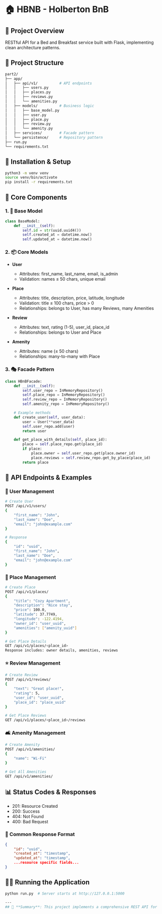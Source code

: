 # 🏠 HBNB - Holberton BnB

## 🎯 Project Overview
RESTful API for a Bed and Breakfast service built with Flask, implementing clean architecture patterns.

## 📁 Project Structure
```bash
part2/
├── app/
│   ├── api/v1/          # API endpoints
│   │   ├── users.py
│   │   ├── places.py
│   │   ├── reviews.py
│   │   └── amenities.py
│   ├── models/          # Business logic
│   │   ├── base_model.py
│   │   ├── user.py
│   │   ├── place.py
│   │   ├── review.py
│   │   └── amenity.py
│   ├── services/        # Facade pattern
│   └── persistence/     # Repository pattern
├── run.py              
└── requirements.txt    
```

## 🚀 Installation & Setup
```bash
python3 -m venv venv
source venv/bin/activate
pip install -r requirements.txt
```

## 🧩 Core Components

### 1. 🔷 Base Model
```python
class BaseModel:
    def __init__(self):
        self.id = str(uuid.uuid4())
        self.created_at = datetime.now()
        self.updated_at = datetime.now()
```

### 2. 📦 Core Models
- **User**
  - Attributes: first_name, last_name, email, is_admin
  - Validation: names ≤ 50 chars, unique email

- **Place**
  - Attributes: title, description, price, latitude, longitude
  - Validation: title ≤ 100 chars, price > 0
  - Relationships: belongs to User, has many Reviews, many Amenities

- **Review**
  - Attributes: text, rating (1-5), user_id, place_id
  - Relationships: belongs to User and Place

- **Amenity**
  - Attributes: name (≤ 50 chars)
  - Relationships: many-to-many with Place

### 3. 🎭 Facade Pattern
```python
class HBnBFacade:
    def __init__(self):
        self.user_repo = InMemoryRepository()
        self.place_repo = InMemoryRepository()
        self.review_repo = InMemoryRepository()
        self.amenity_repo = InMemoryRepository()

    # Example methods
    def create_user(self, user_data):
        user = User(**user_data)
        self.user_repo.add(user)
        return user

    def get_place_with_details(self, place_id):
        place = self.place_repo.get(place_id)
        if place:
            place.owner = self.user_repo.get(place.owner_id)
            place.reviews = self.review_repo.get_by_place(place_id)
        return place
```

## 🔌 API Endpoints & Examples

### 👥 User Management
```bash
# Create User
POST /api/v1/users/
{
    "first_name": "John",
    "last_name": "Doe",
    "email": "john@example.com"
}

# Response
{
    "id": "uuid",
    "first_name": "John",
    "last_name": "Doe",
    "email": "john@example.com"
}
```

### 🏡 Place Management
```bash
# Create Place
POST /api/v1/places/
{
    "title": "Cozy Apartment",
    "description": "Nice stay",
    "price": 100.0,
    "latitude": 37.7749,
    "longitude": -122.4194,
    "owner_id": "user_uuid",
    "amenities": ["amenity_uuid"]
}

# Get Place Details
GET /api/v1/places/<place_id>
Response includes: owner details, amenities, reviews
```

### ⭐ Review Management
```bash
# Create Review
POST /api/v1/reviews/
{
    "text": "Great place!",
    "rating": 5,
    "user_id": "user_uuid",
    "place_id": "place_uuid"
}

# Get Place Reviews
GET /api/v1/places/<place_id>/reviews
```

### 🛋️ Amenity Management
```bash
# Create Amenity
POST /api/v1/amenities/
{
    "name": "Wi-Fi"
}

# Get All Amenities
GET /api/v1/amenities/
```

## 📊 Status Codes & Responses
- 201: Resource Created
- 200: Success
- 404: Not Found
- 400: Bad Request

### 📝 Common Response Format
```json
{
    "id": "uuid",
    "created_at": "timestamp",
    "updated_at": "timestamp",
    ...resource specific fields...
}
```

## 🏃‍♂️ Running the Application
```bash
python run.py  # Server starts at http://127.0.0.1:5000

---
## 🌟 **Summary**: This project implements a comprehensive REST API for a BnB platform using Flask, featuring clean architecture with Facade and Repository patterns, managing users, places, reviews, and amenities through a well-structured endpoint system.
